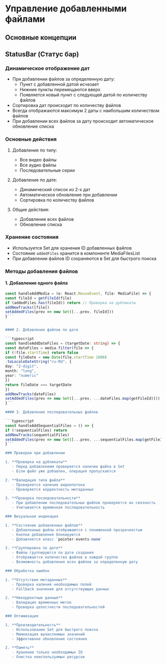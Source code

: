 # Управление добавленными файлами

## Основные концепции

## StatusBar (Статус бар)

### Динамическое отображение дат

- При добавлении файлов за определенную дату:
  - Пункт с добавленной датой исчезает
  - Нижние пункты перемещаются вверх
  - Появляется новый пункт с следующей датой по количеству файлов
- Сортировка дат происходит по количеству файлов
- Всегда отображаются максимум 2 даты с наибольшим количеством файлов
- При добавлении всех файлов за дату происходит автоматическое обновление списка

### Основные действия

1. Добавление по типу:
   - Все видео файлы
   - Все аудио файлы
   - Последовательные серии

2. Добавление по дате:
   - Динамический список из 2-х дат
   - Автоматическое обновление при добавлении
   - Сортировка по количеству файлов

3. Общие действия:
   - Добавление всех файлов
   - Обновление списка

### Хранение состояния

- Используется Set для хранения ID добавленных файлов
- Состояние `addedFiles` хранится в компоненте MediaFilesList
- При добавлении файлов ID сохраняются в Set для быстрого поиска

### Методы добавления файлов

#### 1. Добавление одного файла

````typescript
const handleAddMedia = (e: React.MouseEvent, file: MediaFile) => {
const fileId = getFileId(file)
if (addedFiles.has(fileId)) return // Проверка на дубликаты
addNewTracks([file])
setAddedFiles(prev => new Set([...prev, fileId]))
}```


#### 2. Добавление файлов по дате

```typescript
const handleAddDateFiles = (targetDate: string) => {
const dateFiles = media.filter(file => {
if (!file.startTime) return false
const fileDate = new Date(file.startTime 1000)
.toLocaleDateString("ru-RU", {
day: "2-digit",
month: "long",
year: "numeric"
})
return fileDate === targetDate
})
addNewTracks(dateFiles)
setAddedFiles(prev => new Set([...prev, ...dateFiles.map(getFileId)]))
}```

#### 3. Добавление последовательных файлов

```typescript
const handleAddSequentialFiles = () => {
if (!sequentialFiles) return
addNewTracks(sequentialFiles)
setAddedFiles(prev => new Set([...prev, ...sequentialFiles.map(getFileId)]))
}```

### Проверки при добавлении

1. **Проверка на дубликаты**
   - Перед добавлением проверяется наличие файла в Set
   - Если файл уже добавлен, операция пропускается

2. **Валидация типа файла**
   - Проверяется наличие видеопотока
   - Проверяется корректность метаданных

3. **Проверка последовательности**
   - При добавлении последовательных файлов проверяется их связность
   - Учитывается временная последовательность

### Визуальная индикация

1. **Состояние добавленных файлов**
   - Добавленные файлы отображаются с пониженной прозрачностью
   - Кнопки добавления блокируются
   - Добавляется класс `pointer-events-none`

2. **Группировка по дате**
   - Файлы группируются по дате создания
   - Отображается количество файлов в каждой группе
   - Возможность добавления всех файлов за определенную дату

### Обработка ошибок

1. **Отсутствие метаданных**
   - Проверка наличия необходимых полей
   - Fallback значения для отсутствующих данных

2. **Некорректные данные**
   - Валидация временных меток
   - Проверка целостности последовательностей

### Оптимизация

1. **Производительность**
   - Использование Set для быстрого поиска
   - Мемоизация вычисляемых значений
   - Эффективное обновление состояния

2. **Память**
   - Хранение только необходимых ID
   - Очистка неиспользуемых ресурсов
````
